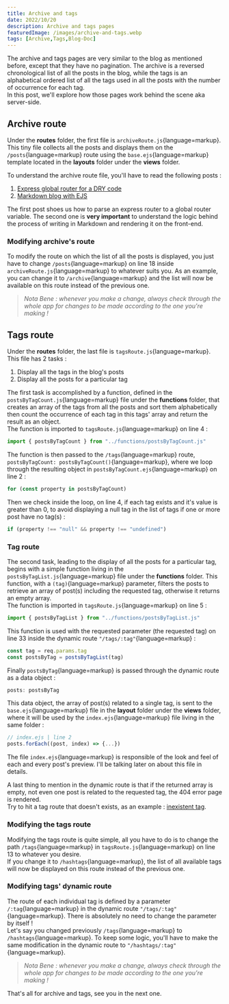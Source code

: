 ```yaml
---
title: Archive and tags
date: 2022/10/20
description: Archive and tags pages
featuredImage: /images/archive-and-tags.webp
tags: [Archive,Tags,Blog-Doc]
---
```

The archive and tags pages are very similar to the blog as mentioned before, except that they have no pagination. The archive is a reversed chronological list of all the posts in the blog, while the tags is an alphabetical ordered list of all the tags used in all the posts with the number of occurrence for each tag.  
In this post, we'll explore how those pages work behind the scene aka server-side.

## Archive route

Under the **routes** folder, the first file is `archiveRoute.js`{language=markup}. This tiny file collects all the posts and displays them on the `/posts`{language=markup} route using the `base.ejs`{language=markup} template located in the **layouts** folder under the **views** folder.

To understand the archive route file, you'll have to read the following posts :

1. [Express global router for a DRY code](https://lebcit.github.io/posts/express-global-router-for-a-dry-code/)
2. [Markdown blog with EJS](https://lebcit.github.io/posts/markdown-blog-with-ejs/)

The first post shoes us how to parse an express router to a global router variable. The second one is **very important** to understand the logic behind the process of writing in Markdown and rendering it on the front-end.

### Modifying archive's route

To modify the route on which the list of all the posts is displayed, you just have to change `/posts`{language=markup} on line 18 inside `archiveRoute.js`{language=markup} to whatever suits you. As an example, you can change it to `/archive`{language=markup} and the list will now be available on this route instead of the previous one.

> _Nota Bene : whenever you make a change, always check through the whole app for changes to be made according to the one you're making !_

## Tags route

Under the **routes** folder, the last file is `tagsRoute.js`{language=markup}. This file has 2 tasks :

1. Display all the tags in the blog's posts
2. Display all the posts for a particular tag

The first task is accomplished by a function, defined in the `postsByTagCount.js`{language=markup} file under the **functions** folder, that creates an array of the tags from all the posts and sort them alphabetically then count the occurrence of each tag in this tags' array and return the result as an object.  
The function is imported to `tagsRoute.js`{language=markup} on line 4 :

```js
import { postsByTagCount } from "../functions/postsByTagCount.js"
```

The function is then passed to the `/tags`{language=markup} route, `postsByTagCount: postsByTagCount()`{language=markup}, where we loop through the resulting object in `postsByTagCount.ejs`{language=markup} on line 2 :

```js
for (const property in postsByTagCount)
```

Then we check inside the loop, on line 4, if each tag exists and it's value is greater than 0, to avoid displaying a null tag in the list of tags if one or more post have no tag(s) :

```js
if (property !== "null" && property !== "undefined")
```

### Tag route

The second task, leading to the display of all the posts for a particular tag, begins with a simple function living in the `postsByTagList.js`{language=markup} file under the **functions** folder. This function, with a `(tag)`{language=markup} parameter, filters the posts to retrieve an array of post(s) including the requested tag, otherwise it returns an empty array.  
The function is imported in `tagsRoute.js`{language=markup} on line 5 :

```js
import { postsByTagList } from "../functions/postsByTagList.js"
```

This function is used with the requested parameter (the requested tag) on line 33 inside the dynamic route `"/tags/:tag"`{language=markup} :

```js
const tag = req.params.tag
const postsByTag = postsByTagList(tag)
```

Finally `postsByTag`{language=markup} is passed through the dynamic route as a data object :

```js
posts: postsByTag
```

This data object, the array of post(s) related to a single tag, is sent to the `base.ejs`{language=markup} file in the **layout** folder under the **views** folder, where it will be used by the `index.ejs`{language=markup} file living in the same folder :

```js
// index.ejs | line 2
posts.forEach((post, index) => {...})
```

The file `index.ejs`{language=markup} is responsible of the look and feel of each and every post's preview. I'll be talking later on about this file in details.

A last thing to mention in the dynamic route is that if the returned array is empty, not even one post is related to the requested tag, the 404 error page is rendered.  
Try to hit a tag route that doesn't exists, as an example : [inexistent tag](/tags/INEXISTENTTAG).

### Modifying the tags route

Modifying the tags route is quite simple, all you have to do is to change the path `/tags`{language=markup} in `tagsRoute.js`{language=markup} on line 13 to whatever you desire.  
If you change it to `/hashtags`{language=markup}, the list of all available tags will now be displayed on this route instead of the previous one.

### Modifying tags' dynamic route

The route of each individual tag is defined by a parameter `/:tag`{language=markup} in the dynamic route `"/tags/:tag"`{language=markup}. There is absolutely no need to change the parameter by itself !  
Let's say you changed previously `/tags`{language=markup} to `/hashtags`{language=markup}. To keep some logic, you'll have to make the same modification in the dynamic route to `"/hashtags/:tag"`{language=markup}.

> _Nota Bene : whenever you make a change, always check through the whole app for changes to be made according to the one you're making !_

That's all for archive and tags, see you in the next one.
